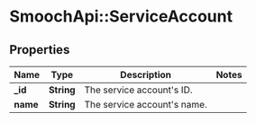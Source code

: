 # SmoochApi::ServiceAccount

## Properties
Name | Type | Description | Notes
------------ | ------------- | ------------- | -------------
**_id** | **String** | The service account&#39;s ID. | 
**name** | **String** | The service account&#39;s name. | 


